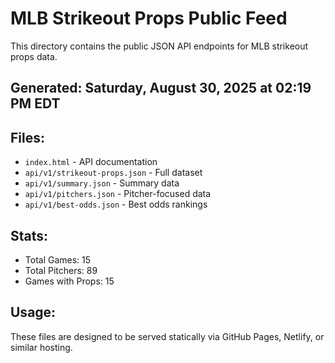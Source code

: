# MLB Strikeout Props Public Feed

This directory contains the public JSON API endpoints for MLB strikeout props data.

## Generated: Saturday, August 30, 2025 at 02:19 PM EDT

## Files:
- `index.html` - API documentation
- `api/v1/strikeout-props.json` - Full dataset
- `api/v1/summary.json` - Summary data
- `api/v1/pitchers.json` - Pitcher-focused data  
- `api/v1/best-odds.json` - Best odds rankings

## Stats:
- Total Games: 15
- Total Pitchers: 89
- Games with Props: 15

## Usage:
These files are designed to be served statically via GitHub Pages, Netlify, or similar hosting.
